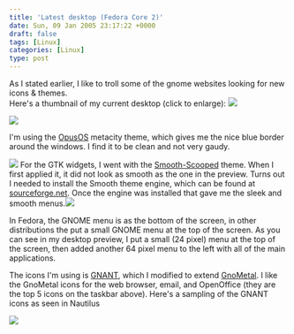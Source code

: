 ```yaml
---
title: 'Latest desktop (Fedora Core 2)'
date: Sun, 09 Jan 2005 23:17:22 +0000
draft: false
tags: [Linux]
categories: [Linux]
type: post
---
```


As I stated earlier, I like to troll some of the gnome websites looking for new icons & themes.  
Here's a thumbnail of my current desktop (click to enlarge): [![](http://jroller.com/resources/jmrodri/20041106_desktop_preview.png)](http://zeusville.homeip.net/20041106_desktop.png)

![](http://jroller.com/resources/jmrodri/gimp_menu.png)

I'm using the [OpusOS](http://www.gnome-look.org/content/show.php?content=14092) metacity theme, which gives me the nice blue border around the windows. I find it to be clean and not very gaudy.

![](http://jroller.com/resources/jmrodri/taskbar_preview.png) For the GTK widgets, I went with the [Smooth-Scooped](http://www.gnome-look.org/content/show.php?content=17018) theme. When I first applied it, it did not look as smooth as the one in the preview. Turns out I needed to install the Smooth theme engine, which can be found at [sourceforge.net](http://sourceforge.net/projects/smooth-engine/). Once the engine was installed that gave me the sleek and smooth menus.![](http://jroller.com/resources/jmrodri/firefox_menu.png)

In Fedora, the GNOME menu is as the bottom of the screen, in other distributions the put a small GNOME menu at the top of the screen. As you can see in my desktop preview, I put a small (24 pixel) menu at the top of the screen, then added another 64 pixel menu to the left with all of the main applications.

The icons I'm using is [GNANT](http://www.gnome-look.org/content/show.php?content=15764), which I modified to extend [GnoMetal](http://www.aquaxp.com/strestout1/). I like the GnoMetal icons for the web browser, email, and OpenOffice (they are the top 5 icons on the taskbar above). Here's a sampling of the GNANT icons as seen in Nautilus

![](/resources/jmrodri/gnant_nautilus_icons.png)